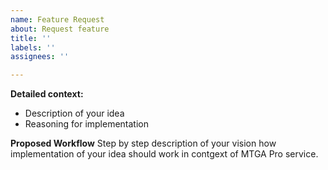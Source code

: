 ```yaml
---
name: Feature Request
about: Request feature
title: ''
labels: ''
assignees: ''

---
```


**Detailed context:**
- Description of your idea
- Reasoning for implementation

**Proposed Workflow**
Step by step description of your vision how implementation of your idea should work in contgext of MTGA Pro service.
